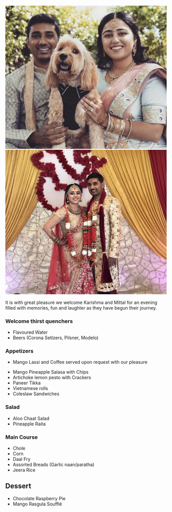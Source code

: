 ![](engagement.jpg)![](Married.jpg)

It is with great pleasure we welcome Karishma and Mittal for an evening filled with memories, fun and laughter as they have begun their journey.

### Welcome thirst quenchers

- Flavoured Water
- Beers (Corona Setlzers, Pilsner, Modelo)

### Appetizers

* Mango Lassi and Coffee served upon request with our pleasure 

- Mango Pineapple Salasa with Chips
- Artichoke lemon pesto with Crackers
- Paneer Tikka
- Vietnamese rolls 
- Coleslaw Sandwiches


### Salad 

-  Aloo Chaat Salad
- Pineapple Raita


### Main Course 

- Chole
- Corn
- Daal Fry
- Assorted Breads (Garlic naan/paratha)
- Jeera Rice

## Dessert

- Chocolate Raspberry Pie 
- Mango Rasgula Soufflé
